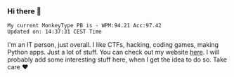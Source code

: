 ### Hi there 👋
<!-- PB START -->
```
My current MonkeyType PB is - WPM:94.21 Acc:97.42
Updated on: 14:37:31 CEST Time
```
<!-- PB END -->
I'm an IT person, just overall. I like CTFs, hacking, coding games, making Python apps. Just a lot of stuff.
You can check out my website [here](https://skill3472.github.io/).
I will probably add some interesting stuff here, when I get the idea to do so. Take care ❤️
